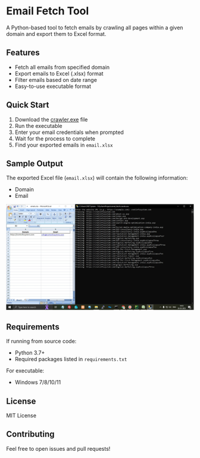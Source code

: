 # Email Fetch Tool

A Python-based tool to fetch emails by crawling all pages within a given domain and export them to Excel format.

## Features

- Fetch all emails from specified domain
- Export emails to Excel (.xlsx) format
- Filter emails based on date range
- Easy-to-use executable format

## Quick Start

1. Download the [crawler.exe](crawler.exe) file
2. Run the executable
3. Enter your email credentials when prompted
4. Wait for the process to complete
5. Find your exported emails in `email.xlsx`

## Sample Output

The exported Excel file (`email.xlsx`) will contain the following information:
- Domain
- Email

![Sample Excel Output](screenshot.jpeg)

## Requirements

If running from source code:
- Python 3.7+
- Required packages listed in `requirements.txt`

For executable:
- Windows 7/8/10/11

## License

MIT License

## Contributing

Feel free to open issues and pull requests!
